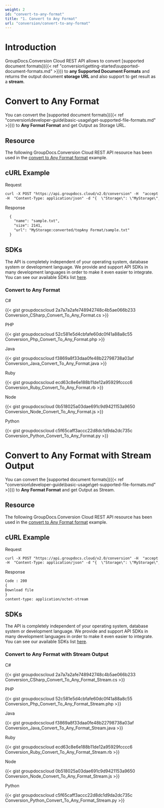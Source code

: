 ```yaml
---
weight: 2
id: "convert-to-any-format"
title: "1. Convert to Any Format"
url: "conversion/convert-to-any-format"
---
```


# Introduction #

GroupDocs.Conversion Cloud REST API allows to convert [supported document formats]({{< ref "conversion\getting-started\supported-document-formats.md" >}})) to **any Supported Document Formats** and returns the output document **storage URL** and also support to get result as a **stream**.

# Convert to Any Format #

You can convert the [supported document formats]({{< ref "conversion\developer-guide\basic-usage\get-supported-file-formats.md" >}})) to **Any Format Format** and get Output as Storage URL.

## Resource ##

The following GroupDocs.Conversion Cloud REST API resource has been used in the [convert to Any Format format](https://apireference.groupdocs.cloud/conversion/#/Conversion/ConvertDocument) example.

## cURL Example ##





 Request

```html 
curl -X POST "https://api.groupdocs.cloud/v2.0/conversion" -H  "accept: application/json" -H  "authorization: Bearer [Access Token]" 
-H  "Content-Type: application/json" -d "{  \"Storage\": \"MyStorage\",  \"FilePath\": \"conversions/sample.docx\",  \"Format\": \"txt\",  \"LoadOptions\": {\"DocxLoadOptions\": {\"Password\": \"\", \"HideWordTrackedChanges\": \"true\",  \"DefaultFont\": \"Arial\"}},\"ConvertOptions\": {\"TxtConvertOptions\": {\"FromPage\": \"1\", \"PagesCount\": \"2\",  }},  \"OutputPath\": \"converted/topAny Format\"}"


 ```




 Response

```html 
  {
    "name": "sample.txt",
    "size": 2141,
    "url": "MyStorage:converted/topAny Format/sample.txt"
  }

 ```






## SDKs ##

The API is completely independent of your operating system, database system or development language. We provide and support API SDKs in many development languages in order to make it even easier to integrate. You can see our available SDKs list [here](https://github.com/groupdocs-conversion-cloud).

### Convert to Any Format ###





 C#




{{< gist groupdocscloud 2a7a7a2afe748942748c4b5ae066b233 Conversion_CSharp_Convert_To_Any_Format.cs >}}







 PHP




{{< gist groupdocscloud 52c581e5d4cbfafe60dc0f41a88a8c55 Conversion_Php_Convert_To_Any_Format.php >}}







 Java




{{< gist groupdocscloud f3869a8f33daa0fe48b22798738a03af Conversion_Java_Convert_To_Any_Format.java >}}







 Ruby




{{< gist groupdocscloud ecd63c8e6e188b11de12a95929fcccc6 Conversion_Ruby_Convert_To_Any_Format.rb >}}







 Node




{{< gist groupdocscloud 0b518025a03dae691c9d9421153a9650 Conversion_Node_Convert_To_Any_Format.js >}}







 Python




{{< gist groupdocscloud c5f65caff3accc22d8dc1d9da2dc735c Conversion_Python_Convert_To_Any_Format.py >}}









# Convert to Any Format with Stream Output #

You can convert the [supported document formats]({{< ref "conversion\developer-guide\basic-usage\get-supported-file-formats.md" >}})) to **Any Format Format** and get Output as Stream.

## Resource ##

The following GroupDocs.Conversion Cloud REST API resource has been used in the [convert to Any Format format](https://apireference.groupdocs.cloud/conversion/#/Conversion/ConvertDocument) example.

## cURL Example ##





 Request

```html 
curl -X POST "https://api.groupdocs.cloud/v2.0/conversion" -H  "accept: application/json" -H  "authorization: Bearer [Access Token]" 
-H  "Content-Type: application/json" -d "{  \"Storage\": \"MyStorage\",  \"FilePath\": \"conversions/sample.docx\",  \"Format\": \"txt\",  \"LoadOptions\": {\"DocxLoadOptions\": {\"Password\": \"\", \"HideWordTrackedChanges\": \"true\",  \"DefaultFont\": \"Arial\"}},\"ConvertOptions\": {\"TxtConvertOptions\": {\"FromPage\": \"1\", \"PagesCount\": \"2\",  }},  \"OutputPath\": \""}"


 ```




 Response

```html 
Code : 200
{
Download file
}  
content-type: application/octet-stream


 ```






## SDKs ##

The API is completely independent of your operating system, database system or development language. We provide and support API SDKs in many development languages in order to make it even easier to integrate. You can see our available SDKs list [here](https://github.com/groupdocs-conversion-cloud).

### Convert to Any Format with Stream Output ###





 C#




{{< gist groupdocscloud 2a7a7a2afe748942748c4b5ae066b233 Conversion_CSharp_Convert_To_Any_Format_Stream.cs >}}







 PHP




{{< gist groupdocscloud 52c581e5d4cbfafe60dc0f41a88a8c55 Conversion_Php_Convert_To_Any_Format_Stream.php >}}







 Java




{{< gist groupdocscloud f3869a8f33daa0fe48b22798738a03af Conversion_Java_Convert_To_Any_Format_Stream.java >}}







 Ruby




{{< gist groupdocscloud ecd63c8e6e188b11de12a95929fcccc6 Conversion_Ruby_Convert_To_Any_Format_Stream.rb >}}







 Node




{{< gist groupdocscloud 0b518025a03dae691c9d9421153a9650 Conversion_Node_Convert_To_Any_Format_Stream.js >}}







 Python




{{< gist groupdocscloud c5f65caff3accc22d8dc1d9da2dc735c Conversion_Python_Convert_To_Any_Format_Stream.py >}}








